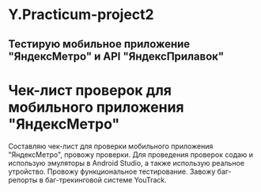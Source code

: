 # Y.Practicum-project2 
## Тестирую мобильное приложение "ЯндексМетро" и API "ЯндексПрилавок"
# Чек-лист проверок для мобильного приложения "ЯндексМетро"
Составляю чек-лист для проверки мобильного приложения "ЯндексМетро", провожу проверки. Для проведения проверок содаю и использую эмуляторы в Android Studio, а также использую реальное утройство. Провожу функциональное тестирование. Завожу баг-репорты в баг-трекинговой системе YouTrack.
